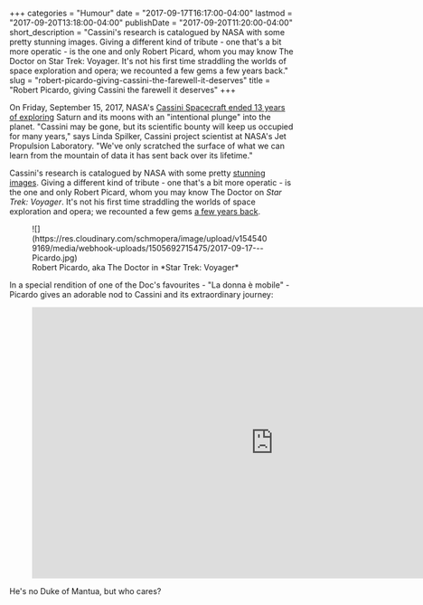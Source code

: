 +++
categories = "Humour"
date = "2017-09-17T16:17:00-04:00"
lastmod = "2017-09-20T13:18:00-04:00"
publishDate = "2017-09-20T11:20:00-04:00"
short_description = "Cassini&#039;s research is catalogued by NASA with some pretty stunning images. Giving a different kind of tribute - one that&#039;s a bit more operatic - is the one and only Robert Picard, whom you may know The Doctor on Star Trek: Voyager. It&#039;s not his first time straddling the worlds of space exploration and opera; we recounted a few gems a few years back."
slug = "robert-picardo-giving-cassini-the-farewell-it-deserves"
title = "Robert Picardo, giving Cassini the farewell it deserves"
+++

On Friday, September 15, 2017, NASA's [Cassini Spacecraft ended 13 years of exploring](https://saturn.jpl.nasa.gov/news/3121/nasas-cassini-spacecraft-ends-its-historic-exploration-of-saturn/) Saturn and its moons with an "intentional plunge" into the planet. "Cassini may be gone, but its scientific bounty will keep us occupied for many years," says Linda Spilker, Cassini project scientist at NASA's Jet Propulsion Laboratory. "We've only scratched the surface of what we can learn from the mountain of data it has sent back over its lifetime."

Cassini's research is catalogued by NASA with some pretty [stunning images](https://saturn.jpl.nasa.gov/galleries/images/). Giving a different kind of tribute - one that's a bit more operatic - is the one and only Robert Picard, whom you may know The Doctor on *Star Trek: Voyager*. It's not his first time straddling the worlds of space exploration and opera; we recounted a few gems [a few years back](/star-trek-and-the-opera/).

<figure data-type="image">
![](https://res.cloudinary.com/schmopera/image/upload/v1545409169/media/webhook-uploads/1505692715475/2017-09-17---Picardo.jpg)
<figcaption>Robert Picardo, aka The Doctor in *Star Trek: Voyager*</figcaption>
</figure>

In a special rendition of one of the Doc's favourites - "La donna è mobile" - Picardo gives an adorable nod to Cassini and its extraordinary journey:

<figure data-type="video">
<iframe width="854" height="480" src="https://www.youtube.com/embed/pPnZQIkSNmU" frameborder="0" allowfullscreen></iframe>
</figure>

He's no Duke of Mantua, but who cares?
